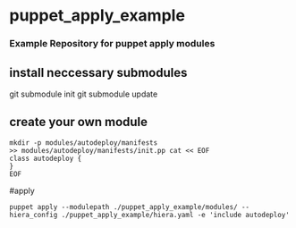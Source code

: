 # puppet_apply_example

### Example Repository for puppet apply modules


## install neccessary submodules
git submodule init
git submodule update

## create your own module
```
mkdir -p modules/autodeploy/manifests
>> modules/autodeploy/manifests/init.pp cat << EOF
class autodeploy {
}
EOF
```

#apply
```
puppet apply --modulepath ./puppet_apply_example/modules/ --hiera_config ./puppet_apply_example/hiera.yaml -e 'include autodeploy'
```
